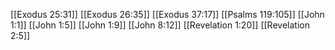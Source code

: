[[Exodus 25:31]]
[[Exodus 26:35]]
[[Exodus 37:17]]
[[Psalms 119:105]]
[[John 1:1]]
[[John 1:5]]
[[John 1:9]]
[[John 8:12]]
[[Revelation 1:20]]
[[Revelation 2:5]]
